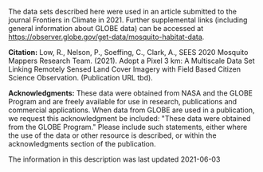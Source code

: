The data sets described here were used in an article submitted to the journal Frontiers in Climate in 2021. Further supplemental links (including general information about GLOBE data) can be accessed at https://observer.globe.gov/get-data/mosquito-habitat-data.

**Citation:** Low, R., Nelson, P., Soeffing, C., Clark, A., SEES 2020 Mosquito Mappers Research Team. (2021). Adopt a Pixel 3 km: A Multiscale Data Set Linking Remotely Sensed Land Cover Imagery with Field Based Citizen Science Observation. (Publication URL tbd).

**Acknowledgments:** These data were obtained from NASA and the GLOBE Program and are freely available for use in research, publications and commercial applications. When data from GLOBE are used in a publication, we request this acknowledgment be included: "These data were obtained from the GLOBE Program." Please include such statements, either where the use of the data or other resource is described, or within the acknowledgments section of the publication.

The information in this description was last updated 2021-06-03
